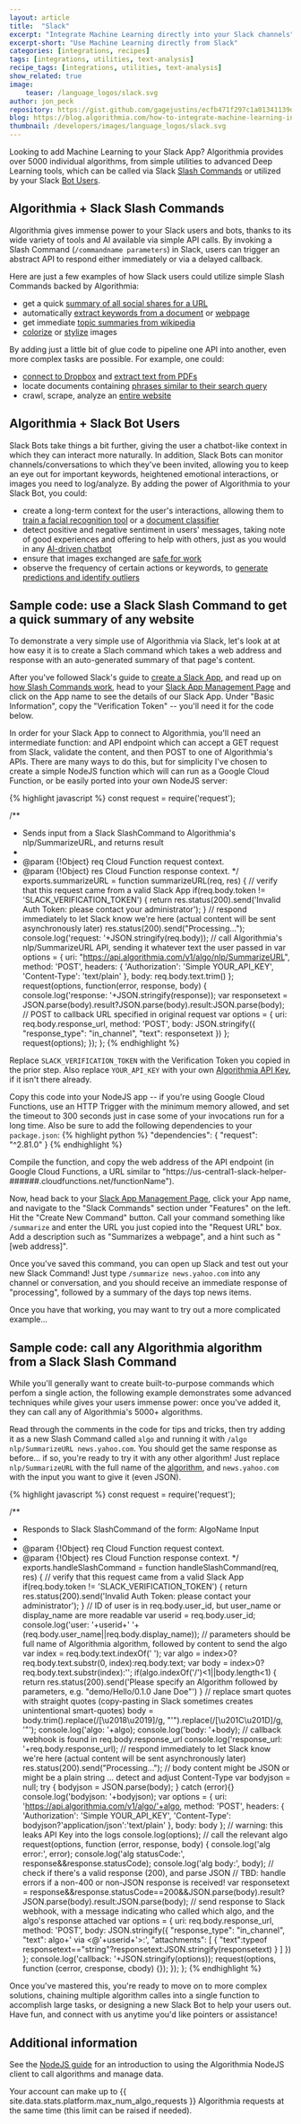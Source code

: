 ```yaml
---
layout: article
title:  "Slack"
excerpt: "Integrate Machine Learning directly into your Slack channels"
excerpt-short: "Use Machine Learning directly from Slack"
categories: [integrations, recipes]
tags: [integrations, utilities, text-analysis]
recipe_tags: [integrations, utilities, text-analysis]
show_related: true
image:
    teaser: /language_logos/slack.svg
author: jon_peck
repository: https://gist.github.com/gagejustins/ecfb471f297c1a01341139dca50d89f3
blog: https://blog.algorithmia.com/how-to-integrate-machine-learning-into-your-slack-channels/
thumbnail: /developers/images/language_logos/slack.svg
---
```


Looking to add Machine Learning to your Slack App? Algorithmia provides over 5000 individual algorithms, from simple utilities to advanced Deep Learning tools, which can be called via Slack <a href="https://api.slack.com/slash-commands" target="_blank">Slash Commands</a> or utilized by your Slack <a href="https://api.slack.com/bot-users" target="_blank">Bot Users</a>.

## Algorithmia + Slack Slash Commands

Algorithmia gives immense power to your Slack users and bots, thanks to its wide variety of tools and AI available via simple API calls. By invoking a Slash Command (`/commandname parameters`) in Slack, users can trigger an abstract API to respond either immediately or via a delayed callback. 

Here are just a few examples of how Slack users could utilize simple Slash Commands backed by Algorithmia:
* get a quick [summary of all social shares for a URL](https://algorithmia.com/algorithms/web/ShareCounts)
* automatically [extract keywords from a document](https://algorithmia.com/algorithms/nlp/AutoTag) or [webpage](https://algorithmia.com/algorithms/tags/AutoTagURL)
* get immediate [topic summaries from wikipedia](https://algorithmia.com/algorithms/web/WikipediaParser)
* [colorize](https://algorithmia.com/algorithms/deeplearning/ColorfulImageColorization) or [stylize](https://algorithmia.com/algorithms/deeplearning/DeepFilter) images

By adding just a little bit of glue code to pipeline one API into another, even more complex tasks are possible. For example, one could:
* [connect to Dropbox](https://algorithmia.com/developers/data/) and [extract text from PDFs](https://algorithmia.com/algorithms/ANaimi/PDFToText)
* locate documents containing [phrases similar to their search query](https://algorithmia.com/algorithms/PetiteProgrammer/TextSimilarity)
* crawl, scrape, analyze an [entire website](https://blog.algorithmia.com/web-scraping-crawling-python/)


## Algorithmia + Slack Bot Users

Slack Bots take things a bit further, giving the user a chatbot-like context in which they can interact more naturally. In addition, Slack Bots can monitor channels/conversations to which they've been invited, allowing you to keep an eye out for important keywords, heightened emotional interactions, or images you need to log/analyze. By adding the power of Algorithmia to your Slack Bot, you could:

* create a long-term context for the user's interactions, allowing them to [train a facial recognition tool](https://blog.algorithmia.com/train-a-face-recognition-model-to-recognize-celebrities/) or a [document classifier](https://blog.algorithmia.com/acquiring-data-for-document-classification/)
* detect positive and negative sentiment in users' messages, taking note of good experiences and offering to help with others, just as you would in any [AI-driven chatbot](https://blog.algorithmia.com/building-an-emotionally-aware-chatbot/)
* ensure that images exchanged are [safe for work](https://algorithmia.com/algorithms/sfw/NudityDetectioni2v)
* observe the frequency of certain actions or keywords, to [generate predictions and identify outliers](https://algorithmia.com/algorithms/TimeSeries/)

## Sample code: use a Slack Slash Command to get a quick summary of any website

To demonstrate a very simple use of Algorithmia via Slack, let's look at at how easy it is to create a Slach command which takes a web address and response with an auto-generated summary of that page's content.
 
After you've followed Slack's guide to [create a Slack App](https://api.slack.com/slack-apps), and read up on [how Slash Commands work](https://api.slack.com/slash-commands), head to your [Slack App Management Page](https://api.slack.com/apps) and click on the App name to see the details of our Slack App. Under "Basic Information", copy the "Verification Token" -- you'll need it for the code below.

In order for your Slack App to connect to Algorithmia, you'll need an intermediate function: and API endpoint which can accept a GET request from Slack, validate the content, and then POST to one of Algorithmia's APIs. There are many ways to do this, but for simplicity I've chosen to create a simple NodeJS function which will can run as a Google Cloud Function, or be easily ported into your own NodeJS server:

{% highlight javascript %}
const request = require('request');

/**
 * Sends input from a Slack SlashCommand to Algorithmia's nlp/SummarizeURL, and returns result
 *
 * @param {!Object} req Cloud Function request context.
 * @param {!Object} res Cloud Function response context.
 */
exports.summarizeURL = function summarizeURL(req, res) {
  // verify that this request came from a valid Slack App
  if(req.body.token != 'SLACK_VERIFICATION_TOKEN') {
    return res.status(200).send('Invalid Auth Token: please contact your administrator');
  }
  // respond immediately to let Slack know we're here (actual content will be sent asynchronously later)
  res.status(200).send("Processing...");
  console.log('request: '+JSON.stringify(req.body));
  // call Algorithmia's nlp/SummarizeURL API, sending it whatever text the user passed in
  var options = {
    uri: "https://api.algorithmia.com/v1/algo/nlp/SummarizeURL",
    method: 'POST',
    headers: {
      'Authorization': 'Simple YOUR_API_KEY',
      'Content-Type': 'text/plain'
    },
    body: req.body.text.trim()
  };
  request(options, function(error, response, body) {
    console.log('response: '+JSON.stringify(response));
  	var responsetext = JSON.parse(body).result?JSON.parse(body).result:JSON.parse(body);
    // POST to callback URL specified in original request
    var options = {
      uri: req.body.response_url,
      method: 'POST',
      body: JSON.stringify({
        "response_type": "in_channel",
        "text": responsetext
      })
    };
    request(options);
  });
};
{% endhighlight %}

Replace `SLACK_VERIFICATION_TOKEN` with the Verification Token you copied in the prior step. Also replace `YOUR_API_KEY` with your own [Algorithmia API Key](https://algorithmia.com/user#credentials), if it isn't there already.

Copy this code into your NodeJS app -- if you're using Google Cloud Functions, use an HTTP Trigger with the minimum memory allowed, and set the timeout to 300 seconds just in case some of your invocations run for a long time. Also be sure to add the following dependencies to your `package.json`:
{% highlight python %}
  "dependencies": {
    "request": "^2.81.0"
  }
{% endhighlight %}

Compile the function, and copy the web address of the API endpoint (in Google Cloud Functions, a URL similar to "https://us-central1-slack-helper-######.cloudfunctions.net/functionName").

Now, head back to your [Slack App Management Page](https://api.slack.com/apps), click your App name, and navigate to the "Slack Commands" section under "Features" on the left. Hit the "Create New Command" button. Call your command something like `/summarize` and enter the URL you just copied into the "Request URL" box. Add a description such as "Summarizes a webpage", and a hint such as "[web address]".

Once you've saved this command, you can open up Slack and test out your new Slack Command! Just type `/summarize news.yahoo.com` into any channel or conversation, and you should receive an immediate response of "processing", followed by a summary of the days top news items.

Once you have that working, you may want to try out a more complicated example...

## Sample code: call any Algorithmia algorithm from a Slack Slash Command

While you'll generally want to create built-to-purpose commands which perfom a single action, the following example demonstrates some advanced techniques while gives your users immense power: once you've added it, they can call any of Algorithmia's 5000+ algorithms.

Read through the comments in the code for tips and tricks, then try adding it as a new Slash Command called `algo` and running it with `/algo nlp/SummarizeURL news.yahoo.com`. You should get the same response as before... if so, you're ready to try it with any other algorithm! Just replace `nlp/SummarizeURL` with the full name of the [algorithm](https://algorithmia.com/algorithms), and `news.yahoo.com` with the input you want to give it (even JSON).

{% highlight javascript %}
const request = require('request');

/**
 * Responds to Slack SlashCommand of the form: AlgoName Input
 *
 * @param {!Object} req Cloud Function request context.
 * @param {!Object} res Cloud Function response context.
 */
exports.handleSlashCommand = function handleSlashCommand(req, res) {
  // verify that this request came from a valid Slack App
  if(req.body.token != 'SLACK_VERIFICATION_TOKEN') {
    return res.status(200).send('Invalid Auth Token: please contact your administrator');
  }
  // ID of user is in req.body.user_id, but user_name or display_name are more readable
  var userid = req.body.user_id;
  console.log('user: '+userid+' '+(req.body.user_name||req.body.display_name));
  // parameters should be full name of Algorithmia algorithm, followed by content to send the algo
  var index = req.body.text.indexOf(' ');
  var algo = index>0?req.body.text.substr(0, index):req.body.text;
  var body = index>0?req.body.text.substr(index):'';
  if(algo.indexOf('/')<1||body.length<1) {
    return res.status(200).send('Please specify an Algorithm followed by parameters, e.g. "demo/Hello/0.1.0 Jane Doe"')
  }
  // replace smart quotes with straight quotes (copy-pasting in Slack sometimes creates unintentional smart-quotes)
  body = body.trim().replace(/[\u2018\u2019]/g, "'").replace(/[\u201C\u201D]/g, '"');
  console.log('algo: '+algo);
  console.log('body: '+body);
  // callback webhook is found in req.body.response_url
  console.log('response_url: '+req.body.response_url);
  // respond immediately to let Slack know we're here (actual content will be sent asynchronously later)
  res.status(200).send("Processing...");
  // body content might be JSON or might be a plain string ... detect and adjust Content-Type
  var bodyjson = null;
  try {
    bodyjson = JSON.parse(body);
  } catch (error){}
  console.log('bodyjson: '+bodyjson);
  var options = {
    uri: 'https://api.algorithmia.com/v1/algo/'+algo,
    method: 'POST',
    headers: {
      'Authorization': 'Simple YOUR_API_KEY',
      'Content-Type': bodyjson?'application/json':'text/plain'
    },
    body: body
  };
  // warning: this leaks API Key into the logs
  console.log(options);
  // call the relevant algo
  request(options, function (error, response, body) {
    console.log('alg error:', error); 
    console.log('alg statusCode:', response&&response.statusCode); 
    console.log('alg body:', body);
    // check if there's a valid response (200), and parse JSON
  	// TBD: handle errors if a non-400 or non-JSON response is received!
  	var responsetext = response&&response.statusCode==200&&JSON.parse(body).result?JSON.parse(body).result:JSON.parse(body);
  	// send response to Slack webhook, with a message indicating who called which algo, and the algo's response attached
    var options = {
      uri: req.body.response_url,
      method: 'POST',
      body: JSON.stringify({
        "response_type": "in_channel",
        "text": algo+' via <@'+userid+'>:',
        "attachments": [
          {
            "text":typeof responsetext=="string"?responsetext:JSON.stringify(responsetext)
          }
        ]
      })
    };
    console.log('callback: '+JSON.stringify(options));
    request(options, function (cerror, cresponse, cbody) {});
  });
};
{% endhighlight %}

Once you've mastered this, you're ready to move on to more complex solutions, chaining multiple algorithm calles into a single function to accomplish large tasks, or designing a new Slack Bot to help your users out. Have fun, and <a onclick="Intercom('show')">connect with us<a/> anytime you'd like pointers or assistance!

## Additional information

See the [NodeJS guide](../node) for an introduction to using the Algorithmia NodeJS client to call algorithms and manage data.

Your account can make up to {{ site.data.stats.platform.max_num_algo_requests }} Algorithmia requests at the same time (this limit <a onclick="Intercom('show')">can be raised</a> if needed).
